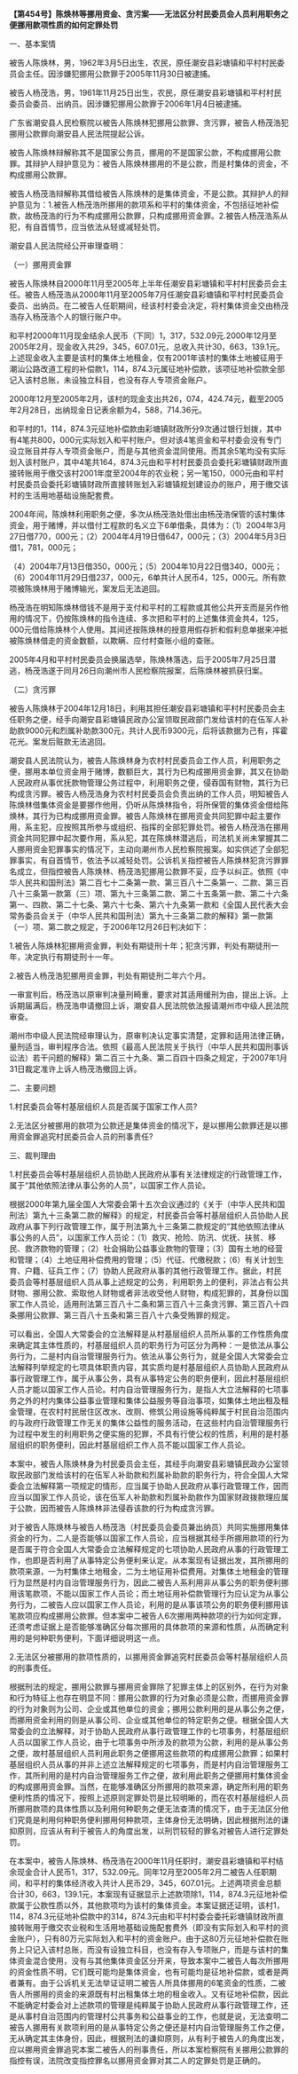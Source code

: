 **【第454号】陈焕林等挪用资金、贪污案——无法区分村民委员会人员利用职务之便挪用款项性质的如何定罪处罚**

一、基本案情

被告人陈焕林，男，1962年3月5日出生，农民，原任潮安县彩塘镇和平村村民委员会主任。因涉嫌犯挪用公款罪于2005年11月30日被逮捕。

被告人杨茂浩，男，1961年11月25日出生，农民，原任潮安县彩塘镇和平村村民委员会委员、出纳员。因涉嫌犯挪用公款罪于2006年1月4日被逮捕。

广东省潮安县人民检察院以被告人陈焕林犯挪用公款罪、贪污罪，被告人杨茂浩犯挪用公款罪向潮安县人民法院提起公诉。

被告人陈焕林辩解称其不是国家公务员，挪用的不是国家公款，不构成挪用公款罪。其辩护人辩护意见为：被告人陈焕林挪用的不是公款，而是村集体的资金，不构成挪用公款罪。

被告人杨茂浩辩解称其借给被告人陈焕林的是集体资金，不是公款。其辩护人的辩护意见为：1.被告人杨茂浩所挪用的款项系和平村的集体资金，不包括征地补偿款，故杨茂浩的行为不构成挪用公款罪，只构成挪用资金罪。2.被告人杨茂浩系从犯，有自首情节，应当依法从轻或减轻处罚。

潮安县人民法院经公开审理查明：

（一）挪用资金罪

被告人陈焕林自2000年11月至2005年上半年任潮安县彩塘镇和平村村民委员会主任。被告人杨茂浩从2000年11月至2005年7月任潮安县彩塘镇和平村村民委员会委员、出纳员。在二被告人任职期间，经该村村委会决定，将村集体资金交由杨茂浩存入杨茂浩个人的银行账户中。

和平村2000年11月现金结余人民币（下同）1，317，532.09元.2000年12月至2005年2月，现金收入共29，345，607.01元，总收入共计30，663，139.1元。上述现金收入主要是该村的集体土地租金，仅有2001年该村的集体土地被征用于潮汕公路改道工程的补偿款1，114，874.3元属征地补偿款，该项征地补偿款全部记入该村总账，未设独立科目，也没有存人专项资金账户。

2000年12月至2005年2月，该村的现金支出共26，074，424.74元，截至2005年2月28日，出纳现金日记表余额为4，588，714.36元。

和平村的1，114，874.3元征地补偿款由彩塘镇财政所分9次通过银行划拨，其中有4笔共800，000元实际划入和平村账户。但对该4笔资金和平村委会没有专门设立账目并存人专项资金账户，而是与其他资金混同使用。而其余5笔均没有实际划入该村账户，其中4笔共164，874.3元由和平村村民委员会委托彩塘镇财政所直接转账用于缴交该村2001年度至2004年的农业税；另一笔150，000元由和平村村民委员会委托彩塘镇财政所直接转账划入彩塘镇规划建设办的账户，用于缴交该村的生活用地基础设施配套费。

2004年间，陈焕林利用职务之便，多次从杨茂浩处借出由杨茂浩保管的该村集体资金，用于赌博，并以借付工程款的名义立下6单借条，具体为：（1）2004年3月27日借770，000元；（2）2004年4月19日借647，000元；（3）2004年5月3日借1，781，000元；

（4）2004年7月13日借350，000元；（5）2004年10月22日借340，000元；（6）2004年11月29日借237，000元，6单共计人民币4，125，000元。所有款项被陈焕林用于赌博输光，案发后无法追回。

杨茂浩在明知陈焕林借钱不是用于支付和平村的工程款或其他公共开支而是另作他用的情况下，仍按陈焕林的指令连续、多次把和平村的上述集体资金共4，125，000元借给陈焕林个人使用。其间还按陈焕林的授意用假存折和假利息单据来冲抵被陈焕林借走的资金数额，以欺瞒、应付村查账小组的查账。

2005年4月和平村村民委员会换届选举，陈焕林落选，后于2005年7月25日潜逃，杨茂浩遂于同月26日向潮州市人民检察院报案，后陈焕林被抓获归案。

（二）贪污罪

被告人陈焕林于2004年12月18日，利用其担任潮安县彩塘镇和平村村民委员会主任职务之便，经手向潮安县彩塘镇民政办公室领取民政部门发给该村的在伍军人补助款9000元和烈属补助款300元，共计人民币9300元，后将该款据为己有，挥霍花光。案发后赃款无法追回。

潮安县人民法院认为，被告人陈焕林身为农村村民委员会工作人员，利用职务之便，挪用本单位资金用于赌博，数额巨大，其行为已构成挪用资金罪，其又在协助人民政府从事优抚款物管理公务过程中，利用职务之便，侵吞国有财物，其行为已构成贪污罪。被告人杨茂浩身为农村村民委员会负责出纳的工作人员，明知被告人陈焕林借集体资金是要挪作他用，仍听从陈焕林指令，将所保管的集体资金借给陈焕林，其行为已构成挪用资金罪。被告人陈焕林在挪用资金共同犯罪中起主要作用，系主犯，应按照其所参与或组织、指挥的全部犯罪处罚。被告人杨茂浩在挪用资金共同犯罪中起次要作用，系从犯，其在陈焕林潜逃后，司法机关尚未掌握其二人挪用资金犯罪事实的情况下，主动向潮州市人民检察院报案。如实供述了全部犯罪事实，有自首情节，依法予以减轻处罚。公诉机关指控被告人陈焕林犯贪污罪罪名成立，但指控被告人陈焕林、杨茂浩犯挪用公款罪不妥，应予以纠正。依照《中华人民共和国刑法》第二百七十二条第一款、第三百八十二条第一、二款、第三百八十三条第一款第（三）项、第九十三条第二款、第二十五条第一款、第二十六条第一、四款、第二十七条、第六十七条、第六十九条第一款和《全国人民代表大会常务委员会关于（中华人民共和国刑法）第九十三条第二款的解释》第一款第（一）项、第二款之规定，于2006年12月26日判决如下：

1.被告人陈焕林犯挪用资金罪，判处有期徒刑十年；犯贪污罪，判处有期徒刑一年，决定执行有期徒刑十一年。

2.被告人杨茂浩犯挪用资金罪，判处有期徒刑二年六个月。

一审宣判后，杨茂浩以原审判决量刑畸重，要求对其适用缓刑为由，提出上诉。上诉期届满后，杨茂浩申请撤回上诉，潮安县人民法院依法报请潮州市中级人民法院审查。

潮州市中级人民法院经审理认为，原审判决认定事实清楚，定罪和适用法律正确，量刑适当，审判程序合法。依照《最高人民法院关于执行（中华人民共和国刑事诉讼法）若干问题的解释》第二百三十九条、第二百四十四条之规定，于2007年1月31日裁定准许上诉人杨茂浩撤回上诉。

二、主要问题

1.村民委员会等村基层组织人员是否属于国家工作人员?

2.无法区分被挪用的款项为公款还是集体资金的情况下，是以挪用公款罪还是以挪用资金罪追究村民委员会人员的刑事责任?

三、裁判理由

1.村民委员会等村基层组织人员协助人民政府从事有关法律规定的行政管理工作，属于“其他依照法律从事公务的人员”，以国家工作人员论。

根据2000年第九届全国人大常委会第十五次会议通过的《关于（中华人民共和国刑法）第九十三条第二款的解释》的规定，村民委员会等村基层组织人员协助人民政府从事下列行政管理工作，属于刑法第九十三条第二款规定的“其他依照法律从事公务的人员”，以国家工作人员论：（1）救灾、抢险、防汛、优抚、扶贫、移民、救济款物的管理；（2）社会捐助公益事业款物的管理；（3）国有土地的经营和管理；（4）土地征用补偿费用的管理；（5）代征、代缴税款；（6）有关计划生育、户籍、征兵工作；（7）协助人民政府从事的其他行政管理工作。据此，村民委员会等村基层组织人员从事上述规定的公务，利用职务上的便利，非法占有公共财物、挪用公款、索取他人财物或者非法收受他人财物，构成犯罪的，其身份以国家工作人员论，适用刑法第三百八十二条和第三百八十三条贪污罪、第三百八十四条挪用公款罪、第三百八十五条和第三百八十六条受贿罪的规定。

可以看出，全国人大常委会的立法解释是从村基层组织人员所从事的工作性质角度来确定其主体性质的，村基层组织人员的职务行为可区分为两种：一是依法从事公务行为，二是村内自治管理服务行为。依法从事公务行为，就是全国人大常委会立法解释列举规定的七项具体职责内容，其实质均是村基层组织人员协助人民政府从事行政管理工作，属于从事公务，具有从事特定公务的职务便利，因此村基层组织人员才能以国家工作人员论。村内自治管理服务行为，是指人大立法解释的七项事务之外的村内集体公益事业管理和集体公益服务等自治事项，如集体土地出租及租金管理，在农村村民居住区改水、改厕、修筑公用设施等纯粹属于村民自治范围内的与政府行政管理工作无关的集体公益性的服务活动，在这些村内自治管理服务行为过程中发生的利用职务之便实施的犯罪，不具有行使公权的性质，利用的是村基层组织的职务便利，因此村基层组织工作人员不能以国家工作人员论。

本案中，被告人陈焕林身为村民委员会主任，其经手向潮安县彩塘镇民政办公室领取民政部门发给该村的在伍军人补助款和烈属补助款的职务行为，符合全国人大常委会立法解释第一项规定的情形，应当属于协助人民政府从事行政管理工作，因而应当以国家工作人员论，该在伍军人补助款和烈属补助款作为国家财政拨款理应属于公款，因而被告人陈焕林非法侵吞该款的行为构成贪污罪。

对于被告人陈焕林与被告人杨茂浩（村民委员会委员兼出纳员）共同实施挪用集体资金的行为，二人是否能够以国家工作人员论，应当根据其经手所挪用款项的行为是否属于符合全国人大常委会立法解释规定的七项协助人民政府从事的行政管理工作，也即是否利用了从事特定公务便利来认定。从本案现有证据出发，其所挪用的款项来源，一为村集体土地租金，二为土地征用补偿费用。对集体土地租金的管理行为显然是村内自治管理服务行为，因此二被告人系利用非从事公务的职务便利挪用该笔款项，不能以国家工作人员论；而土地征用补偿款管理行为应认定为从事公务行为，二被告人应以国家工作人员论，利用的是从事该项公务的职务便利挪用该笔款项应构成挪用公款罪。但本案中二被告人6次挪用两种款项的行为如何定罪，还须考虑证据上是否能够准确区分每次挪用的具体款项的来源和性质，从而确定利用的是何种职务便利，下面详细说明这一点。

2.无法区分被挪用的款项性质的，以挪用资金罪追究村民委员会等村基层组织人员的刑事责任。

根据刑法的规定，挪用公款罪与挪用资金罪除了犯罪主体上的区别外，在行为对象和行为特征上也存在明显不同：挪用公款罪的行为对象必须是公款，而挪用资金罪的行为对象则为公司、企业或其他单位的资金；挪用公款利用的是从事公务之便，而挪用资金利用的则是从事公司、企业或其他单位的特定职务之便。根据全国人大常委会的立法解释，对于协助人民政府从事行政管理工作的七项事务，村基层组织人员以国家工作人员论，由于七项事务中所涉及的款项为公款，利用的是从事公务之便，故村基层组织人员利用此职务之便挪用这些款项的构成挪用公款罪；如果村基层组织人员从事的并非上述立法解释规定的七项事务，而是村内自治管理服务工作，其所利用的是村内自治管理服务工作之便，故利用此职务之便挪用村集体资金的构成挪用资金罪。当然，在能够准确区分所挪用的款项来源，确定所利用的职务便利性质的情况下，按照上述原则定罪处罚是比较明晰的，而在农村基层组织人员所挪用款项的具体性质以及利用何种职务之便无法查清的情况下，由于无法区分他们究竟是利用何种职务便利挪用何种款项，主体身份无法明确，因此根据刑法的谦抑原则，应该从有利于被告人的角度出发，以刑罚较轻的罪名对被告人进行定罪处罚。

在本案中，被告人陈焕林、杨茂浩在2000年11月任职时，潮安县彩塘镇和平村结余现金合计人民币1，317，532.09元。同年12月至2005年2月二被告人任职期间，和平村的集体经济收入共计人民币29，345，607.01元。上述两项资金总额合计30，663，139.1元，本案现有证据显示上述款项除1，114，874.3元征地补偿款属于公款性质以外，其他款项均为该村的集体资金。本案证据还证明，该村1，114，874.3元征地补偿款中的314，874.3元由和平村村委会委托彩塘镇财政所直接转账用于缴交农业税和生活用地基础设施配套费外（即没有实际划入和平村的资金账户），只有80万元实际划入和平村的资金账户。由于这80万元征地补偿款在账务上只记入该村总账，而没有设独立科目，也没有存入专项账户，而是与该村的集体资金混合使用，没有与其他集体资金区分开来，导致本案中二被告人每次所挪用的资金性质不明，它们既可能均是集体资金，也有可能均是征地补偿款，或者是两者兼有。由于公诉机关无法举证证明二被告人所具体挪用的6笔资金的性质，二被告人所挪用的资金的来源既有村出租集体土地的租金收入。又有征地补偿款，因此不能确定村委会对上述款项的管理是纯粹属于协助人民政府从事行政管理工作，还是从事村自治范围内的管理村公共事务和公益事业的工作，也就是说，无法查明二被告人挪用有关款项利用的是从事特定公务之便还是村内自治管理服务工作之便，无从确定其主体身份，因此，根据刑法的谦抑原则，从有利于被告人的角度出发，应以挪用资金罪追究本案二被告人的刑事责任，所以本案检察院有关挪用公款罪的指控有误，法院改变指控罪名以挪用资金罪对其二人的定罪处罚是正确的。